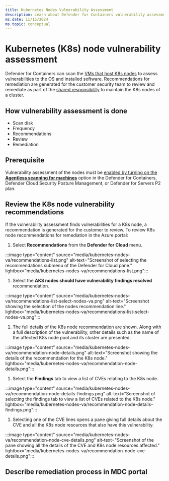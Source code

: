 ```yaml
---
title: Kubernetes Nodes Vulnerability Assessment
description: Learn about Defender for Containers vulnerability assessment for Kubernetes nodes.
ms.date: 11/15/2024
ms.topic: conceptual
---
```


# Kubernetes (K8s) node vulnerability assessment

Defender for Containers can scan the [VMs that host K8s nodes](./kubernetes-nodes-overview.md#k8s-node-vms) to assess vulnerabilities to the OS and installed software. Recommendations for remediation are generated for the customer security team to review and remediate as part of the [shared responsibility](./kubernetes-nodes-overview.md#shared-responsibility-of-k8s-nodes) to maintain the K8s nodes of a cluster.

## How vulnerability assessment is done

- Scan disk
- Frequency
- Recommendations
- Review
- Remediation

## Prerequisite

Vulnerability assessment of the nodes must be [enabled by turning on the **Agentless scanning for machines**](./kubernetes-nodes-overview.md#prerequisite---enable-agentless-scanning-for-machines) option in the Defender for Containers, Defender Cloud Security Posture Management, or Defender for Servers P2 plan.

## Review the K8s node vulnerability recommendations

If the vulnerability assessment finds vulnerabilities for a K8s node, a recommendation is generated for the customer to review. To review K8s node recommendations for remediation in the Azure portal:

1. Select **Recommendations** from the **Defender for Cloud** menu.

:::image type="content" source="media/kubernetes-nodes-va/recommendations-list.png" alt-text="Screenshot of selecting the recommendations submenu of the Defender for Cloud pane." lightbox="media/kubernetes-nodes-va/recommendations-list.png":::

1. Select the **AKS nodes should have vulnerability findings resolved** recommendation.

:::image type="content" source="media/kubernetes-nodes-va/recommendations-list-select-nodes-va.png" alt-text="Screenshot showing the selection of the nodes recommendation line." lightbox="media/kubernetes-nodes-va/recommendations-list-select-nodes-va.png":::

1. The full details of the K8s node recommendation are shown. Along with a full description of the vulnerability, other details such as the name of the affected K8s node pool and its cluster are presented.

:::image type="content" source="media/kubernetes-nodes-va/recommendation-node-details.png" alt-text="Screenshot showing the details of the recommendation for the K8s node." lightbox="media/kubernetes-nodes-va/recommendation-node-details.png":::

1. Select the **Findings** tab to view a list of CVEs relating to the K8s node.

:::image type="content" source="media/kubernetes-nodes-va/recommendation-node-details-findings.png" alt-text="Screenshot of selecting the findings tab to view a list of CVEs related to the K8s node." lightbox="media/kubernetes-nodes-va/recommendation-node-details-findings.png":::

1. Selecting one of the CVE lines opens a pane giving full details about the CVE and all the K8s node resources that also have this vulnerability.

:::image type="content" source="media/kubernetes-nodes-va/recommendation-node-cve-details.png" alt-text="Screenshot of the pane showing all the details of the CVE and K8s node resources affected." lightbox="media/kubernetes-nodes-va/recommendation-node-cve-details.png":::

## Describe remediation process in MDC portal
